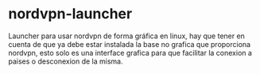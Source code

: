 # nordvpn-launcher
Launcher para usar nordvpn de forma gráfica en linux, hay que tener en cuenta de que ya debe estar instalada la base no grafica que proporciona nordvpn, esto solo es una interface grafica para que facilitar la conexion a paises o desconexion de la misma.
